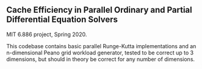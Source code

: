 Cache Efficiency in Parallel Ordinary and Partial Differential Equation Solvers
---

MIT 6.886 project, Spring 2020.

This codebase contains basic parallel Runge-Kutta implementations and an
n-dimensional Peano grid workload generator, tested to be correct up to 3
dimensions, but should in theory be correct for any number of dimensions.
